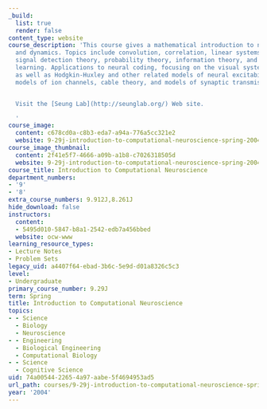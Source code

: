 ```yaml
---
_build:
  list: true
  render: false
content_type: website
course_description: 'This course gives a mathematical introduction to neural coding
  and dynamics. Topics include convolution, correlation, linear systems, game theory,
  signal detection theory, probability theory, information theory, and reinforcement
  learning. Applications to neural coding, focusing on the visual system are covered,
  as well as Hodgkin-Huxley and other related models of neural excitability, stochastic
  models of ion channels, cable theory, and models of synaptic transmission.


  Visit the [Seung Lab](http://seunglab.org/) Web site.

  '
course_image:
  content: c678cd0a-c8b3-eda7-a94a-776a5cc321e2
  website: 9-29j-introduction-to-computational-neuroscience-spring-2004
course_image_thumbnail:
  content: 2f41e5f7-4666-a09b-a1b8-c7026318505d
  website: 9-29j-introduction-to-computational-neuroscience-spring-2004
course_title: Introduction to Computational Neuroscience
department_numbers:
- '9'
- '8'
extra_course_numbers: 9.912J,8.261J
hide_download: false
instructors:
  content:
  - 5495d010-5847-b8a1-2542-edb7a456bbed
  website: ocw-www
learning_resource_types:
- Lecture Notes
- Problem Sets
legacy_uid: a4407f64-ebad-3b6c-5e9d-d01a8326c5c3
level:
- Undergraduate
primary_course_number: 9.29J
term: Spring
title: Introduction to Computational Neuroscience
topics:
- - Science
  - Biology
  - Neuroscience
- - Engineering
  - Biological Engineering
  - Computational Biology
- - Science
  - Cognitive Science
uid: 74a00544-2265-4a97-aabe-5f4694953ad5
url_path: courses/9-29j-introduction-to-computational-neuroscience-spring-2004
year: '2004'
---
```

